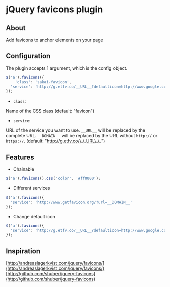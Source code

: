 # jQuery favicons plugin

## About

Add favicons to anchor elements on your page

## Configuration

The plugin accepts 1 argument, which is the config object.

```javascript
$('a').favicons({
	'class': 'sakai-favicon',
  'service': 'http://g.etfv.co/__URL__?defaulticon=http://www.google.com/favicon.ico'
});
```

* `class`:

Name of the CSS class
(default: "favicon")

* `service`:

URL of the service you want to use.
`__URL__` will be replaced by the complete URL.
`__DOMAIN__` will be replaced by the URL without `http://` or `https://`.
(default: "http://g.etfv.co/\_\_URL\_\_")

## Features
* Chainable
	
```javascript
$('a').favicons().css('color', '#ff0000');
```

* Different services

```javascript
$('a').favicons({
  'service': 'http://www.getfavicon.org/?url=__DOMAIN__'
});
```

* Change default icon

```javascript
$('a').favicons({
  'service': 'http://g.etfv.co/__URL__?defaulticon=http://www.google.com/favicon.ico'
});
```

## Inspiration
[http://andreaslagerkvist.com/jquery/favicons/](http://andreaslagerkvist.com/jquery/favicons/)
[http://github.com/shuber/jquery-favicons](http://github.com/shuber/jquery-favicons)